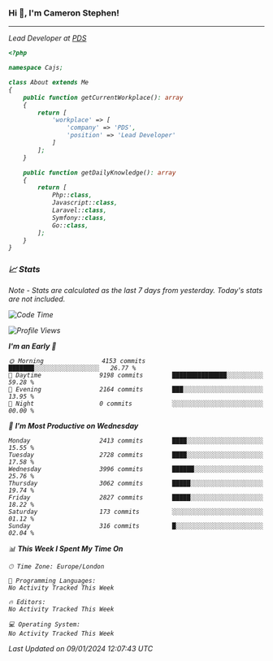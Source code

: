 ### Hi 👋, I'm Cameron Stephen!
<hr>
<p><em>Lead Developer at <a href="https://prindatasolutions.co.uk">PDS</a></p>


```php
<?php

namespace Cajs;

class About extends Me
{
    public function getCurrentWorkplace(): array
    {
        return [
            'workplace' => [
                'company' => 'PDS',
                'position' => 'Lead Developer'
            ]
        ];
    }

    public function getDailyKnowledge(): array
    {
        return [
            Php::class,
            Javascript::class,
            Laravel::class,
            Symfony::class,
            Go::class,
        ];
    }
}
```

### 📈 Stats
<p><em>Note - Stats are calculated as the last 7 days from yesterday. Today's stats are not included.</em></p>


<!--START_SECTION:waka-->
![Code Time](http://img.shields.io/badge/Code%20Time-3%2C644%20hrs%2014%20mins-blue)

![Profile Views](http://img.shields.io/badge/Profile%20Views-0-blue)

**I'm an Early 🐤** 

```text
🌞 Morning                4153 commits        ███████░░░░░░░░░░░░░░░░░░   26.77 % 
🌆 Daytime                9198 commits        ███████████████░░░░░░░░░░   59.28 % 
🌃 Evening                2164 commits        ███░░░░░░░░░░░░░░░░░░░░░░   13.95 % 
🌙 Night                  0 commits           ░░░░░░░░░░░░░░░░░░░░░░░░░   00.00 % 
```
📅 **I'm Most Productive on Wednesday** 

```text
Monday                   2413 commits        ████░░░░░░░░░░░░░░░░░░░░░   15.55 % 
Tuesday                  2728 commits        ████░░░░░░░░░░░░░░░░░░░░░   17.58 % 
Wednesday                3996 commits        ██████░░░░░░░░░░░░░░░░░░░   25.76 % 
Thursday                 3062 commits        █████░░░░░░░░░░░░░░░░░░░░   19.74 % 
Friday                   2827 commits        █████░░░░░░░░░░░░░░░░░░░░   18.22 % 
Saturday                 173 commits         ░░░░░░░░░░░░░░░░░░░░░░░░░   01.12 % 
Sunday                   316 commits         █░░░░░░░░░░░░░░░░░░░░░░░░   02.04 % 
```


📊 **This Week I Spent My Time On** 

```text
🕑︎ Time Zone: Europe/London

💬 Programming Languages: 
No Activity Tracked This Week

🔥 Editors: 
No Activity Tracked This Week

💻 Operating System: 
No Activity Tracked This Week
```


 Last Updated on 09/01/2024 12:07:43 UTC
<!--END_SECTION:waka-->

